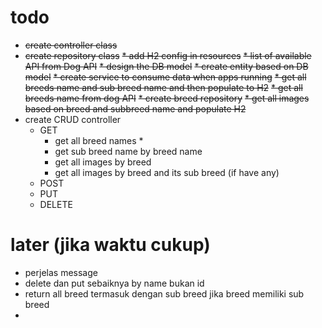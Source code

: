 # todo
* ~~create controller class~~
* ~~create repository class~~
~~* add H2 config in resources~~
~~* list of available API from Dog API~~ 
~~* design the DB model~~ 
~~* create entity based on DB model~~ 
~~* create service to consume data when apps running~~ 
  ~~* get all breeds name and sub breed name and then populate to H2~~ 
    ~~* get all breeds name from dog API~~
    ~~* create breed repository~~
  ~~* get all images based on breed and subbreed name and populate H2~~ 
* create CRUD controller 
  * GET
    * get all breed names 
      * 
    * get sub breed name by breed name 
    * get all images by breed
    * get all images by breed and its sub breed (if have any)
  * POST
  * PUT 
  * DELETE 


# later (jika waktu cukup)
* perjelas message 
* delete dan put sebaiknya by name bukan id 
* return all breed termasuk dengan sub breed jika breed memiliki sub breed 
* 
